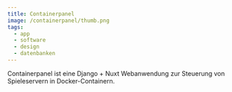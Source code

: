 ```yaml
---
title: Containerpanel
image: /containerpanel/thumb.png
tags:
  - app
  - software
  - design
  - datenbanken
---
```


Containerpanel ist eine Django + Nuxt Webanwendung zur Steuerung von Spieleservern in Docker-Containern.
<!--more-->
